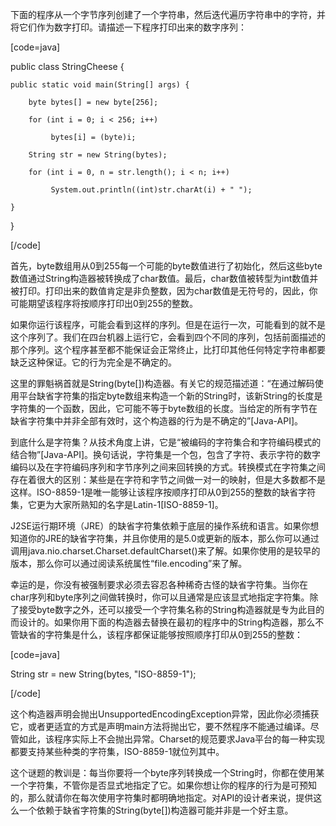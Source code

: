 下面的程序从一个字节序列创建了一个字符串，然后迭代遍历字符串中的字符，并将它们作为数字打印。请描述一下程序打印出来的数字序列：
[code=java]  
public class StringCheese {
    public static void main(String[] args) {
        byte bytes[] = new byte[256];
        for (int i = 0; i < 256; i++)
             bytes[i] = (byte)i;
        String str = new String(bytes);
        for (int i = 0, n = str.length(); i < n; i++)
             System.out.println((int)str.charAt(i) + " ");
    }
}
[/code]
首先，byte数组用从0到255每一个可能的byte数值进行了初始化，然后这些byte数值通过String构造器被转换成了char数值。最后，char数值被转型为int数值并被打印。打印出来的数值肯定是非负整数，因为char数值是无符号的，因此，你可能期望该程序将按顺序打印出0到255的整数。 
如果你运行该程序，可能会看到这样的序列。但是在运行一次，可能看到的就不是这个序列了。我们在四台机器上运行它，会看到四个不同的序列，包括前面描述的那个序列。这个程序甚至都不能保证会正常终止，比打印其他任何特定字符串都要缺乏这种保证。它的行为完全是不确定的。 
这里的罪魁祸首就是String(byte[])构造器。有关它的规范描述道：“在通过解码使用平台缺省字符集的指定byte数组来构造一个新的String时，该新String的长度是字符集的一个函数，因此，它可能不等于byte数组的长度。当给定的所有字节在缺省字符集中并非全部有效时，这个构造器的行为是不确定的”[Java-API]。 
到底什么是字符集？从技术角度上讲，它是“被编码的字符集合和字符编码模式的结合物”[Java-API]。换句话说，字符集是一个包，包含了字符、表示字符的数字编码以及在字符编码序列和字节序列之间来回转换的方式。转换模式在字符集之间存在着很大的区别：某些是在字符和字节之间做一对一的映射，但是大多数都不是这样。ISO-8859-1是唯一能够让该程序按顺序打印从0到255的整数的缺省字符集，它更为大家所熟知的名字是Latin-1[ISO-8859-1]。 
J2SE运行期环境（JRE）的缺省字符集依赖于底层的操作系统和语言。如果你想知道你的JRE的缺省字符集，并且你使用的是5.0或更新的版本，那么你可以通过调用java.nio.charset.Charset.defaultCharset()来了解。如果你使用的是较早的版本，那么你可以通过阅读系统属性“file.encoding”来了解。 
幸运的是，你没有被强制要求必须去容忍各种稀奇古怪的缺省字符集。当你在char序列和byte序列之间做转换时，你可以且通常是应该显式地指定字符集。除了接受byte数字之外，还可以接受一个字符集名称的String构造器就是专为此目的而设计的。如果你用下面的构造器去替换在最初的程序中的String构造器，那么不管缺省的字符集是什么，该程序都保证能够按照顺序打印从0到255的整数： 
[code=java] 
String str = new String(bytes, "ISO-8859-1");
[/code]
这个构造器声明会抛出UnsupportedEncodingException异常，因此你必须捕获它，或者更适宜的方式是声明main方法将抛出它，要不然程序不能通过编译。尽管如此，该程序实际上不会抛出异常。Charset的规范要求Java平台的每一种实现都要支持某些种类的字符集，ISO-8859-1就位列其中。 
这个谜题的教训是：每当你要将一个byte序列转换成一个String时，你都在使用某一个字符集，不管你是否显式地指定了它。如果你想让你的程序的行为是可预知的，那么就请你在每次使用字符集时都明确地指定。对API的设计者来说，提供这么一个依赖于缺省字符集的String(byte[])构造器可能并非是一个好主意。